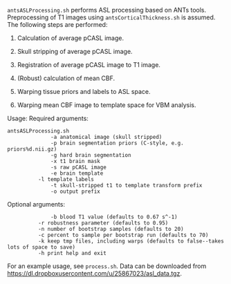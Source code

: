 `antsASLProcessing.sh` performs ASL processing based on ANTs tools.  Preprocessing of T1 images using `antsCorticalThickness.sh` is assumed.  The following steps are performed: 

1. Calculation of average pCASL image. 

2. Skull stripping of average pCASL image. 

3. Registration of average pCASL image to T1 image. 

4. (Robust) calculation of mean CBF. 

5. Warping tissue priors and labels to ASL space.

6. Warping mean CBF image to template space for VBM analysis.

Usage: 
Required arguments: 
```
antsASLProcessing.sh
              -a anatomical image (skull stripped)  
              -p brain segmentation priors (C-style, e.g. priors%d.nii.gz) 
              -g hard brain segmentation
              -x t1 brain mask
              -s raw pCASL image 
              -e brain template
	      -l template labels
              -t skull-stripped t1 to template transform prefix 
              -o output prefix
```
Optional arguments: 
```
              -b blood T1 value (defaults to 0.67 s^-1) 
	      -r robustness parameter (defaults to 0.95)             
	      -n number of bootstrap samples (defaults to 20)
	      -c percent to sample per bootstrap run (defaults to 70)
	      -k keep tmp files, including warps (defaults to false--takes lots of space to save)
	      -h print help and exit
```
For an example usage, see `process.sh`.  Data can be downloaded from https://dl.dropboxusercontent.com/u/25867023/asl_data.tgz. 
